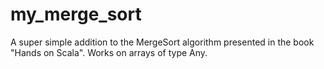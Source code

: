 # my_merge_sort
A super simple addition to the MergeSort algorithm presented in the book "Hands on Scala". Works on arrays of type Any.
